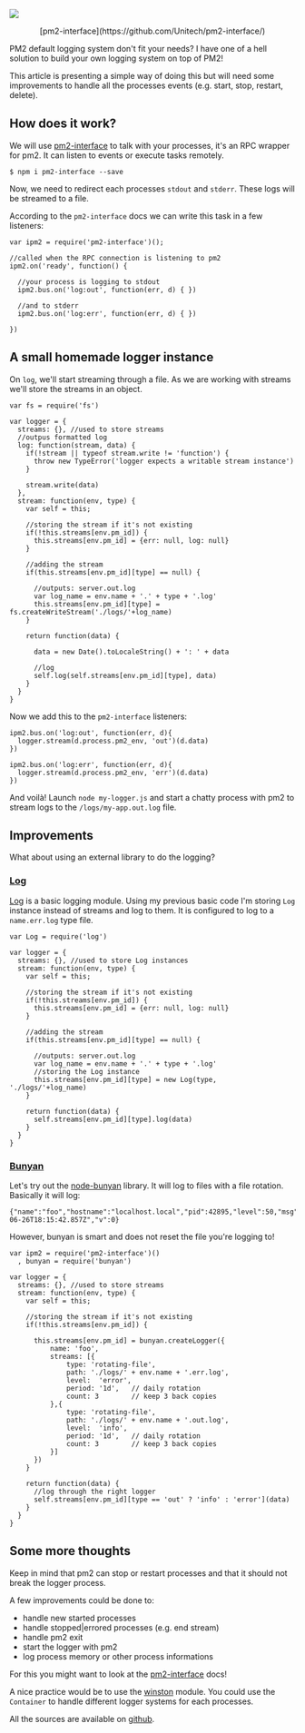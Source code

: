 [![](http://keymetrics.io/content/images/2014/Jul/01---OBLVN-Light-Table-UI_06_905.JPG)](http://keymetrics.io/)
<center>[pm2-interface](https://github.com/Unitech/pm2-interface/)</center>

PM2 default logging system don't fit your needs? I have one of a hell solution to build your own logging system on top of PM2!

This article is presenting a simple way of doing this but will need some improvements to handle all the processes events (e.g. start, stop, restart, delete).

## How does it work?

We will use [pm2-interface](https://github.com/Unitech/pm2-interface/) to talk with your processes, it's an RPC wrapper for pm2. It can listen to events or execute tasks remotely.

```language-bash
$ npm i pm2-interface --save
```

Now, we need to redirect each processes `stdout` and `stderr`. These logs will be streamed to a file.

According to the `pm2-interface` docs we can write this task in a few listeners:

```language-javascript
var ipm2 = require('pm2-interface')();

//called when the RPC connection is listening to pm2
ipm2.on('ready', function() {

  //your process is logging to stdout
  ipm2.bus.on('log:out', function(err, d) { })

  //and to stderr
  ipm2.bus.on('log:err', function(err, d) { })

})
```

## A small homemade logger instance

On `log`, we'll start streaming through a file. As we are working with streams we'll store the streams in an object.

```language-javascript
var fs = require('fs')

var logger = {
  streams: {}, //used to store streams
  //outpus formatted log
  log: function(stream, data) {
    if(!stream || typeof stream.write != 'function') {
      throw new TypeError('logger expects a writable stream instance')
    }

    stream.write(data)
  },
  stream: function(env, type) {
    var self = this;

    //storing the stream if it's not existing
    if(!this.streams[env.pm_id]) {
      this.streams[env.pm_id] = {err: null, log: null}
    }

    //adding the stream
    if(this.streams[env.pm_id][type] == null) {

      //outputs: server.out.log
      var log_name = env.name + '.' + type + '.log'
      this.streams[env.pm_id][type] = fs.createWriteStream('./logs/'+log_name)
    }

    return function(data) {

      data = new Date().toLocaleString() + ': ' + data

      //log
      self.log(self.streams[env.pm_id][type], data)
    }
  }
}
```

Now we add this to the `pm2-interface` listeners:

```language-javascript
ipm2.bus.on('log:out', function(err, d){
  logger.stream(d.process.pm2_env, 'out')(d.data)
})

ipm2.bus.on('log:err', function(err, d){
  logger.stream(d.process.pm2_env, 'err')(d.data)
})
```

And voilà! Launch `node my-logger.js` and start a chatty process with pm2 to stream logs to the `/logs/my-app.out.log` file.

## Improvements

What about using an external library to do the logging?

### [Log](https://www.npmjs.org/package/log)

[Log](https://www.npmjs.org/package/log) is a basic logging module.
Using my previous basic code I'm storing `Log` instance instead of streams and log to them. It is configured to log to a `name.err.log` type file.

```language-javascript
var Log = require('log')

var logger = {
  streams: {}, //used to store Log instances
  stream: function(env, type) {
    var self = this;

    //storing the stream if it's not existing
    if(!this.streams[env.pm_id]) {
      this.streams[env.pm_id] = {err: null, log: null}
    }

    //adding the stream
    if(this.streams[env.pm_id][type] == null) {

      //outputs: server.out.log
      var log_name = env.name + '.' + type + '.log'
      //storing the Log instance
      this.streams[env.pm_id][type] = new Log(type, './logs/'+log_name)
    }

    return function(data) {
      self.streams[env.pm_id][type].log(data)
    }
  }
}
```

### [Bunyan](https://www.npmjs.org/package/bunyan)

Let's try out the [node-bunyan](https://github.com/trentm/node-bunyan) library. It will log to files with a file rotation.
Basically it will log:

```language-javascript
{"name":"foo","hostname":"localhost.local","pid":42895,"level":50,"msg":"thisnok\n","time":"2014-06-26T18:15:42.857Z","v":0}
```

However, bunyan is smart and does not reset the file you're logging to!

```language-javascript
var ipm2 = require('pm2-interface')()
  , bunyan = require('bunyan')

var logger = {
  streams: {}, //used to store streams
  stream: function(env, type) {
    var self = this;

    //storing the stream if it's not existing
    if(!this.streams[env.pm_id]) {

      this.streams[env.pm_id] = bunyan.createLogger({
          name: 'foo',
          streams: [{
              type: 'rotating-file',
              path: './logs/' + env.name + '.err.log',
              level:  'error',
              period: '1d',   // daily rotation
              count: 3        // keep 3 back copies
          },{
              type: 'rotating-file',
              path: './logs/' + env.name + '.out.log',
              level:  'info',
              period: '1d',   // daily rotation
              count: 3        // keep 3 back copies
          }]
      })
    }

    return function(data) {
      //log through the right logger
      self.streams[env.pm_id][type == 'out' ? 'info' : 'error'](data)
    }
  }
}
```

## Some more thoughts

Keep in mind that pm2 can stop or restart processes and that it should not break the logger process.

A few improvements could be done to:

- handle new started processes
- handle stopped|errored processes (e.g. end stream)
- handle pm2 exit
- start the logger with pm2
- log process memory or other process informations

For this you might want to look at the [pm2-interface](https://github.com/Unitech/pm2-interface/) docs!

A nice practice would be to use the [winston](https://github.com/flatiron/winston) module. You could use the `Container` to handle different logger systems for each processes.

All the sources are available on [github](https://github.com/soyuka/pm2-logs-interface).
